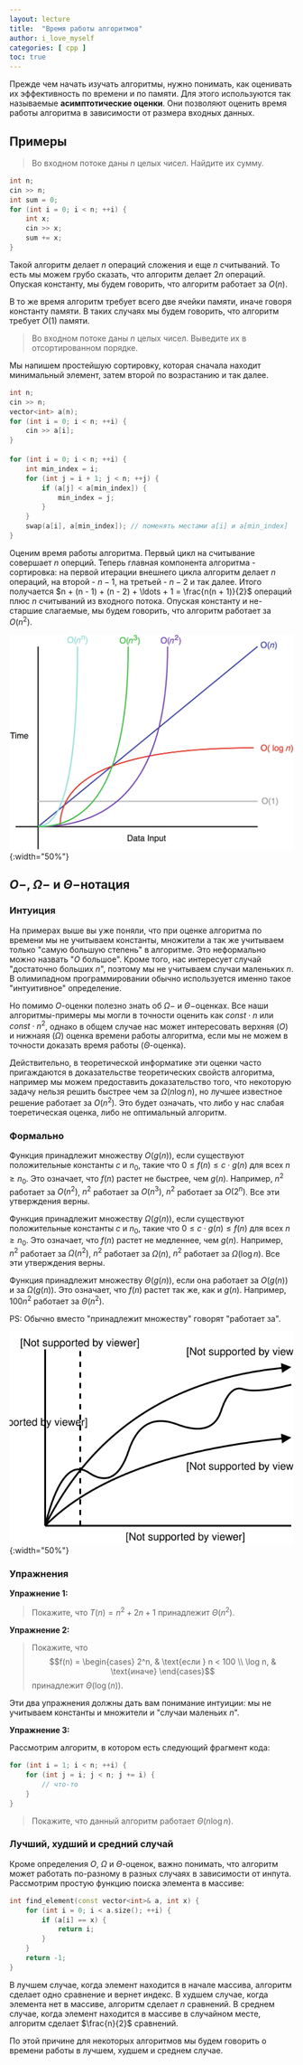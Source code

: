 ```yaml
---
layout: lecture
title:  "Время работы алгоритмов"
author: i_love_myself
categories: [ cpp ]
toc: true
---
```


Прежде чем начать изучать алгоритмы, нужно понимать, как оценивать их эффективность по времени и по памяти. Для этого используются так называемые **асимптотические оценки**. Они позволяют оценить время работы алгоритма в зависимости от размера входных данных.

## Примеры

> Во входном потоке даны $n$ целых чисел. Найдите их сумму.

```cpp
int n;
cin >> n;
int sum = 0;
for (int i = 0; i < n; ++i) {
    int x;
    cin >> x;
    sum += x;
}
```

Такой алгоритм делает $n$ операций сложения и еще $n$ считываний. То есть мы можем грубо сказать, что алгоритм делает $2n$ операций. Опуская константу, мы будем говорить, что алгоритм работает за $O(n)$.

В то же время алгоритм требует всего две ячейки памяти, иначе говоря константу памяти. В таких случаях мы будем говорить, что алгоритм требует $O(1)$ памяти.

> Во входном потоке даны $n$ целых чисел. Выведите их в отсортированном порядке.

Мы напишем простейшую сортировку, которая сначала находит минимальный элемент, затем второй по возрастанию и так далее.

```cpp
int n;
cin >> n;
vector<int> a(n);
for (int i = 0; i < n; ++i) {
    cin >> a[i];
}

for (int i = 0; i < n; ++i) {
    int min_index = i;
    for (int j = i + 1; j < n; ++j) {
        if (a[j] < a[min_index]) {
            min_index = j;
        }
    }
    swap(a[i], a[min_index]); // поменять местами a[i] и a[min_index]
}
```

Оценим время работы алгоритма. Первый цикл на считывание совершает $n$ оперций. Теперь главная компонента алгоритма - сортировка: на первой итерации внешнего цикла алгоритм делает $n$ операций, на второй - $n - 1$, на третьей - $n - 2$ и так далее. Итого получается $n + (n - 1) + (n - 2) + \ldots + 1 = \frac{n(n + 1)}{2}$ операций плюс $n$ считываний из входного потока. Опуская константу и не-старшие слагаемые, мы будем говорить, что алгоритм работает за $O(n^2)$.

![upper and lower bound definition](img/time-complexity.jpg){:width="50%"}

## $O-$, $\Omega-$ и $\Theta-$нотация

### Интуиция

На примерах выше вы уже поняли, что при оценке алгоритма по времени мы не учитываем константы, множители а так же учитываем только "самую большую степень" в алгоритме. Это неформально можно назвать "$O$ большое". Кроме того, нас интересует случай "достаточно больших $n$", поэтому мы не учитываем случаи маленьких $n$. В олимипадном программировании обычно используется именно такое "интуитивное" определение.

Но помимо $O$-оценки полезно знать об $\Omega-$ и $\Theta-$оценках. Все наши алгоритмы-примеры мы могли в точности оценить как $const \cdot n$ или $const \cdot n^2$, однако в общем случае нас может интересовать верхняя ($O$) и нижнаяя ($\Omega$) оценка времени работы алгоритма, если мы не можем в точности доказать время работы ($\Theta$-оценка).

Действительно, в теоретической информатике эти оценки часто пригаждаются в доказательстве теоретических свойств алгоритма, например мы можем предоставить доказательство того, что некоторую задачу нельзя решить быстрее чем за $\Omega(n \log n)$, но лучшее известное решение работает за $O(n^2)$. Это будет означать, что либо у нас слабая тоеретическая оценка, либо не оптимальный алгоритм.

### Формально

Функция принадлежит множеству $O(g(n))$, если существуют положительные константы $c$ и $n_0$, такие что $0 \le f(n) \le c \cdot g(n)$ для всех $n \ge n_0$. Это означает, что $f(n)$ растет не быстрее, чем $g(n)$. Например, $n^2$ работает за $O(n^2)$, $n^2$ работает за $O(n^3)$, $n^2$ работает за $O(2^n)$. Все эти утверждения верны.

Функция принадлежит множеству $\Omega(g(n))$, если существуют положительные константы $c$ и $n_0$, такие что $0 \le c \cdot g(n) \le f(n)$ для всех $n \ge n_0$. Это означает, что $f(n)$ растет не медленнее, чем $g(n)$. Например, $n^2$ работает за $\Omega(n^2)$, $n^2$ работает за $\Omega(n)$, $n^2$ работает за $\Omega(\log n)$. Все эти утверждения верны.

Функция принадлежит множеству $\Theta(g(n))$, если она работает за $O(g(n))$ и за $\Omega(g(n))$. Это означает, что $f(n)$ растет так же, как и $g(n)$. Например, $100 n^2$ работает за $\Theta(n^2)$.

PS: Обычно вместо "принадлежит множеству" говорят "работает за".

![upper and lower bound definition](img/upper-and-lower-bounds.svg){:width="50%"}

### Упражнения

**Упражнение 1:**

> Покажите, что $T(n) = n^2 + 2n + 1$ принадлежит $\Theta(n^2)$.

**Упражнение 2:**

> Покажите, что $$f(n) = \begin{cases}
2^n, & \text{если } n < 100 \\
\log n, & \text{иначе}
\end{cases}$$ принадлежит $\Theta(\log(n))$.

Эти два упражнения должны дать вам понимание интуиции: мы не учитываем константы и множители и "случаи маленьих $n$".

**Упражнение 3:**

Рассмотрим алгоритм, в котором есть следующий фрагмент кода:

```cpp
for (int i = 1; i < n; ++i) {
    for (int j = i; j < n; j += i) {
        // что-то
    }
}
```

> Покажите, что данный алгоритм работает $\Theta(n \log n)$.

### Лучший, худший и средний случай

Кроме определения $O$, $\Omega$ и $\Theta$-оценок, важно понимать, что алгоритм может работать по-разному в разных случаях в зависимости от инпута. Рассмотрим простую функцию поиска элемента в массиве:

```cpp
int find_element(const vector<int>& a, int x) {
    for (int i = 0; i < a.size(); ++i) {
        if (a[i] == x) {
            return i;
        }
    }
    return -1;
}
```

В лучшем случае, когда элемент находится в начале массива, алгоритм сделает одно сравнение и вернет индекс. В худшем случае, когда элемента нет в массиве, алгоритм сделает $n$ сравнений. В среднем случае, когда элемент находится в массиве в случайном месте, алгоритм сделает $\frac{n}{2}$ сравнений.

По этой причине для некоторых алгоритмов мы будем говорить о времени работы в лучшем, худшем и среднем случае.
